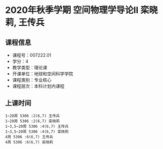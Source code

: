 # 2020年秋季学期 空间物理学导论II 栾晓莉, 王传兵






## 课程信息

- 课程号：007222.01
- 学分：4
- 教学类型：理论课
- 开课单位：地球和空间科学学院
- 课程类别：专业核心
- 课程层次：本科计划内课程

## 上课时间

```
1~20周 5306 :2(6,7) 王传兵
1~20周 5306 :2(6,7) 栾晓莉
1~3,5~20周 5306 :4(6,7) 王传兵
1~3,5~20周 5306 :4(6,7) 栾晓莉
4周 5306 :6(6,7) 王传兵
4周 5306 :6(6,7) 栾晓莉
```

